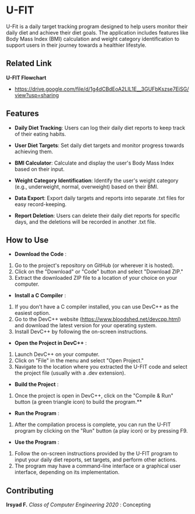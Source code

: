 # U-FIT

U-Fit is a daily target tracking program designed to help users monitor their daily diet and achieve their diet goals. The application includes features like Body Mass Index (BMI) calculation and weight category identification to support users in their journey towards a healthier lifestyle.

## Related Link 

**U-FIT Flowchart**
- https://drive.google.com/file/d/1g4dCBdEoA2LIL1E__3GUFbKszse7EiSG/view?usp=sharing

## Features

- **Daily Diet Tracking**: Users can log their daily diet reports to keep track of their eating habits.

- **User Diet Targets**: Set daily diet targets and monitor progress towards achieving them.

- **BMI Calculator**: Calculate and display the user's Body Mass Index based on their input.

- **Weight Category Identification**: Identify the user's weight category (e.g., underweight, normal, overweight) based on their BMI.

- **Data Export**: Export daily targets and reports into separate .txt files for easy record-keeping.

- **Report Deletion**: Users can delete their daily diet reports for specific days, and the deletions will be recorded in another .txt file.

## How to Use

- **Download the Code** :
1. Go to the project's repository on GitHub (or wherever it is hosted).
2. Click on the "Download" or "Code" button and select "Download ZIP."
3. Extract the downloaded ZIP file to a location of your choice on your computer.

- **Install a C Compiler** :
1. If you don't have a C compiler installed, you can use DevC++ as the easiest option.
2. Go to the DevC++ website (https://www.bloodshed.net/devcpp.html) and download the latest version for your operating system.
3. Install DevC++ by following the on-screen instructions.

- **Open the Project in DevC++** :
1. Launch DevC++ on your computer.
2. Click on "File" in the menu and select "Open Project."
3. Navigate to the location where you extracted the U-FIT code and select the project file (usually with a .dev extension).

- **Build the Project** :
1. Once the project is open in DevC++, click on the "Compile & Run" button (a green triangle icon) to build the program.**

- **Run the Program** : 
1. After the compilation process is complete, you can run the U-FIT program by clicking on the "Run" button (a play icon) or by pressing F9.

- **Use the Program** :

1. Follow the on-screen instructions provided by the U-FIT program to input your daily diet reports, set targets, and perform other actions.
2. The program may have a command-line interface or a graphical user interface, depending on its implementation.


## Contributing

**Irsyad F.** *Class of Computer Engineering 2020* : Concepting



